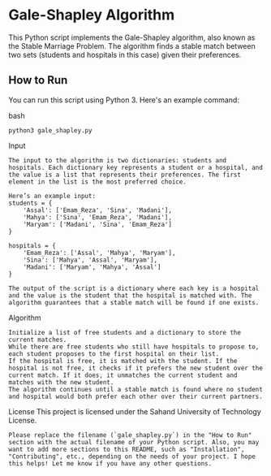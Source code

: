 # Gale-Shapley Algorithm

This Python script implements the Gale-Shapley algorithm, also known as the Stable Marriage Problem. The algorithm finds a stable match between two sets (students and hospitals in this case) given their preferences.

## How to Run

You can run this script using Python 3. Here's an example command:

bash
```
python3 gale_shapley.py
```
Input
```
The input to the algorithm is two dictionaries: students and hospitals. Each dictionary key represents a student or a hospital, and the value is a list that represents their preferences. The first element in the list is the most preferred choice.

Here’s an example input:
students = {
    'Assal': ['Emam_Reza', 'Sina', 'Madani'],
    'Mahya': ['Sina', 'Emam_Reza', 'Madani'],
    'Maryam': ['Madani', 'Sina', 'Emam_Reza']
}

hospitals = {
    'Emam_Reza': ['Assal', 'Mahya', 'Maryam'],
    'Sina': ['Mahya', 'Assal', 'Maryam'],
    'Madani': ['Maryam', 'Mahya', 'Assal']
}
```
```Output
The output of the script is a dictionary where each key is a hospital and the value is the student that the hospital is matched with. The algorithm guarantees that a stable match will be found if one exists.
```
Algorithm
```The Gale-Shapley algorithm works as follows:
Initialize a list of free students and a dictionary to store the current matches.
While there are free students who still have hospitals to propose to, each student proposes to the first hospital on their list.
If the hospital is free, it is matched with the student. If the hospital is not free, it checks if it prefers the new student over the current match. If it does, it unmatches the current student and matches with the new student.
The algorithm continues until a stable match is found where no student and hospital would both prefer each other over their current partners.
```
License
This project is licensed under the Sahand University of Technology License.
```
Please replace the filename (`gale_shapley.py`) in the "How to Run" section with the actual filename of your Python script. Also, you may want to add more sections to this README, such as "Installation", "Contributing", etc., depending on the needs of your project. I hope this helps! Let me know if you have any other questions.
```
